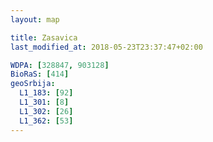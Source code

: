 ```yaml
---
layout: map

title: Zasavica
last_modified_at: 2018-05-23T23:37:47+02:00

WDPA: [328847, 903128]
BioRaS: [414]
geoSrbija:
  L1_183: [92]
  L1_301: [8]
  L1_302: [26]
  L1_362: [53]
---
```

